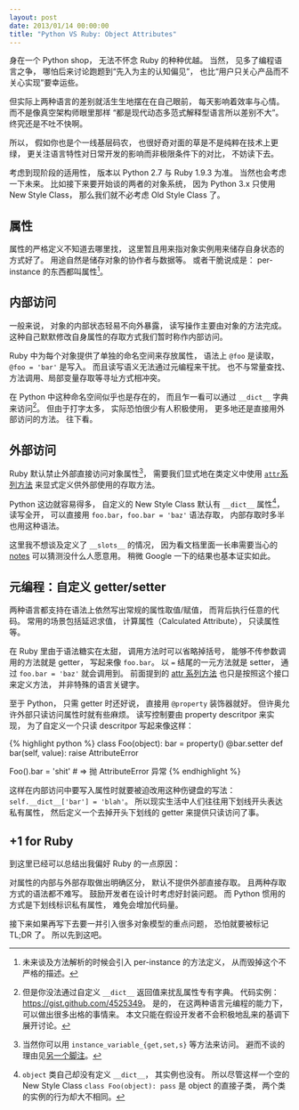 ```yaml
---
layout: post
date: 2013/01/14 00:00:00
title: "Python VS Ruby: Object Attributes"
---
```

身在一个 Python shop，
无法不怀念 Ruby 的种种优越。
当然，
见多了编程语言之争，
哪怕后来讨论跑题到“先入为主的认知偏见”，
也比“用户只关心产品而不关心实现”要幸运些。

但实际上两种语言的差别就活生生地摆在在自己眼前，
每天影响着效率与心情。
而不是像真空架构师眼里那样
“都是现代动态多范式解释型语言所以差别不大”。
终究还是不吐不快啊。

所以，
假如你也是个一线基层码农，
也很好奇对面的草是不是纯粹在技术上更绿，
更关注语言特性对日常开发的影响而非极限条件下的对比，
不妨读下去。

考虑到现阶段的适用性，
版本以 Python 2.7 与 Ruby 1.9.3 为准。
当然也会考虑一下未来。
比如接下来要开始谈的两者的对象系统，
因为 Python 3.x 只使用 New Style Class，
那么我们就不必考虑 Old Style Class 了。

## 属性

属性的严格定义不知道去哪里找，
这里暂且用来指对象实例用来储存自身状态的方式好了。
用途自然是储存对象的协作者与数据等。
或者干脆说成是：
per-instance 的东西都叫属性[^per-instance]。

## 内部访问

一般来说，
对象的内部状态轻易不向外暴露，
读写操作主要由对象的方法完成。
这种自己默默修改自身属性的存取方式我们暂时称作内部访问。

Ruby 中为每个对象提供了单独的命名空间来存放属性，
语法上 `@foo` 是读取，`@foo = 'bar'` 是写入。
而且读写语义无法通过元编程来干扰。
也不与常量查找、方法调用、局部变量存取等寻址方式相冲突。

在 Python 中这种命名空间似乎也是存在的，
而且乍一看可以通过 `__dict__` 字典来访问[^tricky-dict]。
但由于打字太多，
实际恐怕很少有人积极使用，
更多地还是直接用外部访问的方法。
往下看。

## 外部访问

Ruby 默认禁止外部直接访问对象属性[^ruby-var-methods]，
需要我们显式地在类定义中使用
[`attr`系列方法][attr-methods]
来显式定义供外部使用的存取方法。

Python 这边就容易得多，
自定义的 New Style Class 默认有 `__dict__` 属性[^object-dict]，
读写全开，
可以直接用 `foo.bar`，`foo.bar = 'baz'` 语法存取，
内部存取时多半也用这种语法。

这里我不想谈及定义了 `__slots__` 的情况，
因为看文档里面一长串需要当心的 [notes][python slots]
可以猜测没什么人愿意用。
稍微 Google 一下的结果也基本证实如此。

## 元编程：自定义 getter/setter

两种语言都支持在语法上依然写出常规的属性取值/赋值，
而背后执行任意的代码。
常用的场景包括延迟求值，
计算属性（Calculated Attribute），
只读属性等。

在 Ruby 里由于语法糖实在太甜，
调用方法时可以省略掉括号，
能够不传参数调用的方法就是 getter，
写起来像 `foo.bar`。
以 `=` 结尾的一元方法就是 setter，
通过 `foo.bar = 'baz'` 就会调用到。
前面提到的 [attr 系列方法][attr-methods]
也只是按照这个接口来定义方法，
并非特殊的语言关键字。

至于 Python，
只需 getter 时还好说，
直接用 `@property` 装饰器就好。
但许奥允许外部只读访问属性时就有些麻烦。
读写控制要由 property descritpor 来实现，
为了自定义一个只读 descritpor 写起来像这样：

{% highlight python %}
class Foo(object):
    bar = property()
    @bar.setter
    def bar(self, value):
        raise AttributeError

Foo().bar = 'shit' # => 抛 AttributeError 异常
{% endhighlight %}

这样在内部访问中要写入属性时就要被迫改用这种伤键盘的写法：
`self.__dict__['bar'] = 'blah'`。
所以现实生活中人们往往用下划线开头表达私有属性，
然后定义一个去掉开头下划线的 getter 来提供只读访问了事。

## +1 for Ruby

到这里已经可以总结出我偏好 Ruby 的一点原因：

对属性的内部与外部存取做出明确区分，
默认不提供外部直接存取。
且两种存取方式的语法都不难写。
鼓励开发者在设计时考虑好封装问题。
而 Python 惯用的方式是下划线标识私有属性，
难免会增加代码量。

接下来如果再写下去要一并引入很多对象模型的重点问题，
恐怕就要被标记 TL;DR 了。
所以先到这吧。

[attr-methods]: http://ruby-doc.org/core-1.9.3/Module.html#method-i-attr
[python slots]: http://docs.python.org/2/reference/datamodel.html#__slots__

[^per-instance]:
    未来谈及方法解析的时候会引入 per-instance 的方法定义，
    从而毁掉这个不严格的描述。

[^tricky-dict]:
    但是你没法通过自定义 `__dict__`
    返回值来扰乱属性专有字典。
    代码实例：<https://gist.github.com/4525349>。
    是的，
    在这两种语言元编程的能力下，
    可以做出很多出格的事情来。
    本文只能在假设开发者不会积极地乱来的基调下展开讨论。

[^ruby-var-methods]:
    当然你可以用 `instance_variable_{get,set,s}` 等方法来访问。
    避而不谈的理由见[另一个脚注](#fn:tricky-dict)。

[^object-dict]:
    `object` 类自己却没有定义 `__dict__`，
    其实例也没有。
    所以尽管这样一个空的 New Style Class `class Foo(object): pass`
    是 object 的直接子类，
    两个类的实例的行为却大不相同。

